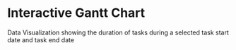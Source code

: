 # Interactive Gantt Chart
Data Visualization showing the duration of tasks during a selected task start date and task end date